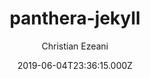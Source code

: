 ---
title: panthera-jekyll
github: https://github.com/christianezeani/panthera-jekyll
demo: https://demothemes.github.io/panthera-jekyll/
author: Christian Ezeani
ssg:
  - Jekyll
cms:
  - No Cms
date: 2019-06-04T23:36:15.000Z
description: >-
  A quick and simple responsive developer portfolio theme for jekyll sites and
  GitHub Pages.
stale: false
---